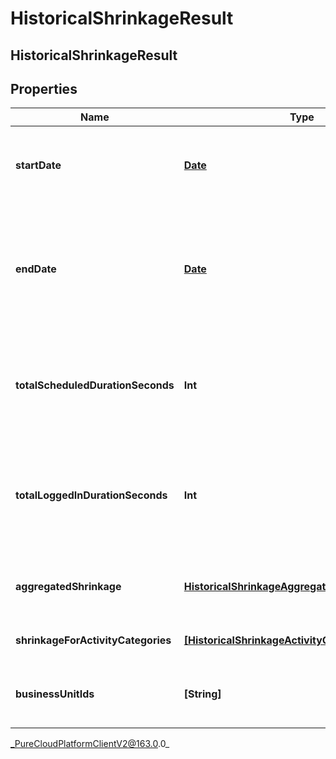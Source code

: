 # HistoricalShrinkageResult

## HistoricalShrinkageResult

## Properties

|Name | Type | Description | Notes|
|------------ | ------------- | ------------- | -------------|
| **startDate** | [**Date**](Date) | Beginning of the date range that was queried, in ISO-8601 format | [optional] |
| **endDate** | [**Date**](Date) | End of the date range that was queried, in ISO-8601 format. If it was not set, end date will be set to the queried time | [optional] |
| **totalScheduledDurationSeconds** | **Int** | Total duration in seconds for which agents in the management unit are scheduled | [optional] |
| **totalLoggedInDurationSeconds** | **Int** | Total duration in seconds for which agents in the management unit are actually logged-in | [optional] |
| **aggregatedShrinkage** | [**HistoricalShrinkageAggregateResponse**](HistoricalShrinkageAggregateResponse) | Aggregated shrinkage data for all the activity categories | [optional] |
| **shrinkageForActivityCategories** | [**[HistoricalShrinkageActivityCategoryResponse]**](HistoricalShrinkageActivityCategoryResponse) | Shrinkage for activity categories | [optional] |
| **businessUnitIds** | **[String]** | List of all business units of all the agents in response | [optional] |



_PureCloudPlatformClientV2@163.0.0_

